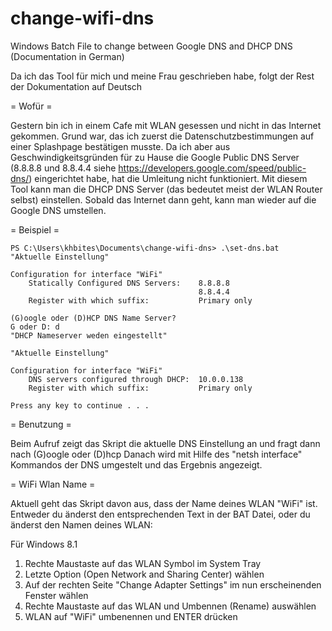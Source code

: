 change-wifi-dns
===============

Windows Batch File to change between Google DNS and DHCP DNS (Documentation in German)

Da ich das Tool für mich und meine Frau geschrieben habe, folgt der Rest der Dokumentation auf Deutsch

= Wofür =

Gestern bin ich in einem Cafe mit WLAN gesessen und nicht in das Internet gekommen. Grund war, das ich zuerst die Datenschutzbestimmungen auf einer Splashpage bestätigen musste.
Da ich aber aus Geschwindigkeitsgründen für zu Hause die Google Public DNS Server (8.8.8.8 und 8.8.4.4 siehe https://developers.google.com/speed/public-dns/) eingerichtet habe, hat die Umleitung nicht funktioniert.
Mit diesem Tool kann man die DHCP DNS Server (das bedeutet meist der WLAN Router selbst) einstellen.
Sobald das Internet dann geht, kann man wieder auf die Google DNS umstellen.

= Beispiel =

```
PS C:\Users\khbites\Documents\change-wifi-dns> .\set-dns.bat
"Aktuelle Einstellung"

Configuration for interface "WiFi"
    Statically Configured DNS Servers:    8.8.8.8
                                          8.8.4.4
    Register with which suffix:           Primary only

(G)oogle oder (D)HCP DNS Name Server?
G oder D: d
"DHCP Nameserver weden eingestellt"

"Aktuelle Einstellung"

Configuration for interface "WiFi"
    DNS servers configured through DHCP:  10.0.0.138
    Register with which suffix:           Primary only

Press any key to continue . . .
```

= Benutzung =

Beim Aufruf zeigt das Skript die aktuelle DNS Einstellung an und fragt dann nach (G)oogle oder (D)hcp
Danach wird mit Hilfe des "netsh interface" Kommandos der DNS umgestelt und das Ergebnis angezeigt.

= WiFi Wlan Name =

Aktuell geht das Skript davon aus, dass der Name deines WLAN "WiFi" ist.
Entweder du änderst den entsprechenden Text in der BAT Datei, oder du änderst den Namen deines WLAN:

Für Windows 8.1
1) Rechte Maustaste auf das WLAN Symbol im System Tray
2) Letzte Option (Open Network and Sharing Center) wählen
3) Auf der rechten Seite "Change Adapter Settings" im nun erscheinenden Fenster wählen
4) Rechte Maustaste auf das WLAN und Umbennen (Rename) auswählen
5) WLAN auf "WiFi" umbenennen und ENTER drücken

